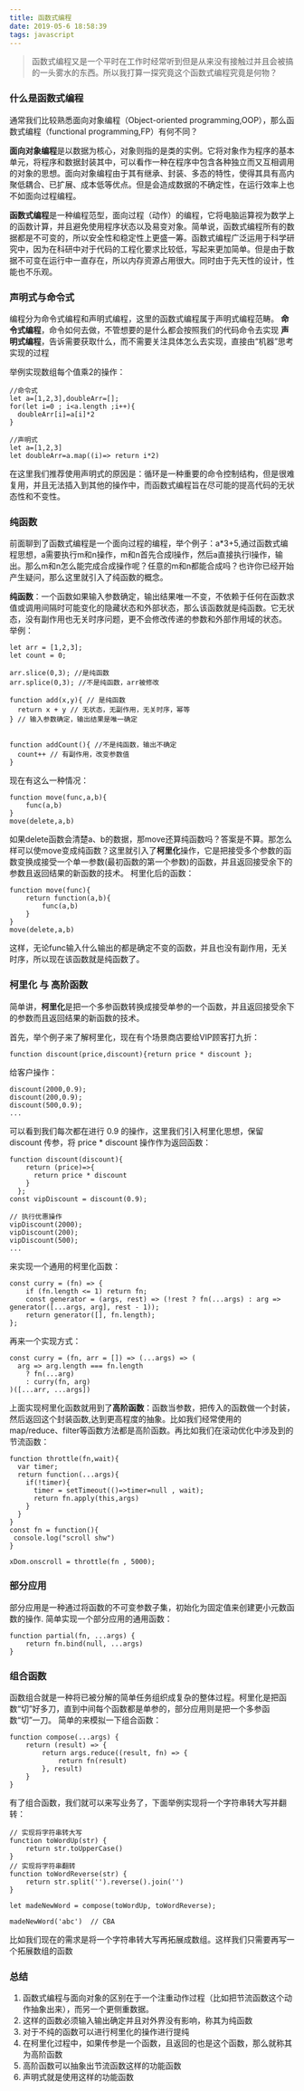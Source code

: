 ```yaml
---
title: 函数式编程
date: 2019-05-6 18:58:39
tags: javascript
---
```

>函数式编程又是一个平时在工作时经常听到但是从来没有接触过并且会被搞的一头雾水的东西。所以我打算一探究竟这个函数式编程究竟是何物？

### 什么是函数式编程
通常我们比较熟悉面向对象编程（Object-oriented programming,OOP），那么函数式编程（functional programming,FP）有何不同？

**面向对象编程**是以数据为核心，对象则指的是类的实例。它将对象作为程序的基本单元，将程序和数据封装其中，可以看作一种在程序中包含各种独立而又互相调用的对象的思想。面向对象编程由于其有继承、封装、多态的特性，使得其具有高内聚低耦合、已扩展、成本低等优点。但是会造成数据的不确定性，在运行效率上也不如面向过程编程。

**函数式编程**是一种编程范型，面向过程（动作）的编程，它将电脑运算视为数学上的函数计算，并且避免使用程序状态以及易变对象。简单说，函数式编程所有的数据都是不可变的，所以安全性和稳定性上更盛一筹。函数式编程广泛运用于科学研究中，因为在科研中对于代码的工程化要求比较低，写起来更加简单。但是由于数据不可变在运行中一直存在，所以内存资源占用很大。同时由于先天性的设计，性能也不乐观。

### 声明式与命令式
编程分为命令式编程和声明式编程，这里的函数式编程属于声明式编程范畴。
**命令式编程**，命令如何去做，不管想要的是什么都会按照我们的代码命令去实现
**声明式编程**，告诉需要获取什么，而不需要关注具体怎么去实现，直接由“机器”思考实现的过程

举例实现数组每个值乘2的操作：
```
//命令式
let a=[1,2,3],doubleArr=[];
for(let i=0 ; i<a.length ;i++){
  doubleArr[i]=a[i]*2
}

//声明式
let a=[1,2,3]
let doubleArr=a.map((i)=> return i*2)
```
在这里我们推荐使用声明式的原因是：循环是一种重要的命令控制结构，但是很难复用，并且无法插入到其他的操作中，而函数式编程旨在尽可能的提高代码的无状态性和不变性。


### 纯函数
前面聊到了函数式编程是一个面向过程的编程，举个例子：a*3+5,通过函数式编程思想，a需要执行m和n操作，m和n首先合成l操作，然后a直接执行l操作，输出。那么m和n怎么能完成合成操作呢？任意的m和n都能合成吗？也许你已经开始产生疑问，那么这里就引入了纯函数的概念。

**纯函数**：一个函数如果输入参数确定，输出结果唯一不变，不依赖于任何在函数求值或调用间隔时可能变化的隐藏状态和外部状态，那么该函数就是纯函数。它无状态，没有副作用也无关时序问题，更不会修改传递的参数和外部作用域的状态。
举例：
```
let arr = [1,2,3];
let count = 0; 

arr.slice(0,3); //是纯函数
arr.splice(0,3); //不是纯函数，arr被修改

function add(x,y){ // 是纯函数
  return x + y // 无状态，无副作用，无关时序，幂等
} // 输入参数确定，输出结果是唯一确定


function addCount(){ //不是纯函数，输出不确定
  count++ // 有副作用，改变参数值
}

```
现在有这么一种情况：
```
function move(func,a,b){
    func(a,b)
}
move(delete,a,b)
```
如果delete函数会清楚a、b的数据，那move还算纯函数吗？答案是不算。那怎么样可以使move变成纯函数？这里就引入了**柯里化**操作，它是把接受多个参数的函数变换成接受一个单一参数(最初函数的第一个参数)的函数，并且返回接受余下的参数且返回结果的新函数的技术。
柯里化后的函数：
```
function move(func){
    return function(a,b){
        func(a,b)
    }
}
move(delete,a,b)
```
这样，无论func输入什么输出的都是确定不变的函数，并且也没有副作用，无关时序，所以现在该函数就是纯函数了。

### 柯里化 与 高阶函数
简单讲，**柯里化**是把一个多参函数转换成接受单参的一个函数，并且返回接受余下的参数而且返回结果的新函数的技术。

首先，举个例子来了解柯里化，现在有个场景商店要给VIP顾客打九折：
```
function discount(price,discount){return price * discount };
```

给客户操作：
```
discount(2000,0.9);
discount(200,0.9);
discount(500,0.9);
...
```

可以看到我们每次都在进行 0.9 的操作，这里我们引入柯里化思想，保留 discount 传参，将 price * discount 操作作为返回函数：
```
function discount(discount){
    return (price)=>{
      return price * discount 
    }
  };
const vipDiscount = discount(0.9);

// 执行优惠操作
vipDiscount(2000);
vipDiscount(200);
vipDiscount(500);
...
```


来实现一个通用的柯里化函数：
```
const curry = (fn) => {
    if (fn.length <= 1) return fn;
    const generator = (args, rest) => (!rest ? fn(...args) : arg => generator([...args, arg], rest - 1));
    return generator([], fn.length);
};
```
再来一个实现方式：
```
const curry = (fn, arr = []) => (...args) => (
  arg => arg.length === fn.length
    ? fn(...arg)
    : curry(fn, arg)
)([...arr, ...args])
```

上面实现柯里化函数就用到了**高阶函数**：函数当参数，把传入的函数做一个封装，然后返回这个封装函数,达到更高程度的抽象。比如我们经常使用的 map/reduce、filter等函数方法都是高阶函数。再比如我们在滚动优化中涉及到的节流函数：
```
function throttle(fn,wait){
  var timer;
  return function(...args){
    if(!timer){
      timer = setTimeout(()=>timer=null , wait);
      return fn.apply(this,args)
    }
  }
}
const fn = function(){
 console.log("scroll shw")
}

xDom.onscroll = throttle(fn , 5000);
```

### 部分应用
部分应用是一种通过将函数的不可变参数子集，初始化为固定值来创建更小元数函数的操作.
简单实现一个部分应用的通用函数：
```
function partial(fn, ...args) {
    return fn.bind(null, ...args)
}
```

### 组合函数
函数组合就是一种将已被分解的简单任务组织成复杂的整体过程。柯里化是把函数“切”好多刀，直到中间每个函数都是单参的，部分应用则是把一个多参函数“切”一刀。
简单的来模拟一下组合函数：
```
function compose(...args) {
    return (result) => {
        return args.reduce((result, fn) => {
            return fn(result)
        }, result)
    }
}
```

有了组合函数，我们就可以来写业务了，下面举例实现将一个字符串转大写并翻转：
```
// 实现将字符串转大写
function toWordUp(str) {
    return str.toUpperCase()
}
// 实现将字符串翻转
function toWordReverse(str) {
    return str.split('').reverse().join('')
}

let madeNewWord = compose(toWordUp, toWordReverse);

madeNewWord('abc')  // CBA
```
比如我们现在的需求是将一个字符串转大写再拓展成数组。这样我们只需要再写一个拓展数组的函数




### 总结
1. 函数式编程与面向对象的区别在于一个注重动作过程（比如把节流函数这个动作抽象出来），而另一个更侧重数据。
2. 这样的函数必须输入输出确定并且对外界没有影响，称其为纯函数
3. 对于不纯的函数可以进行柯里化的操作进行提纯
4. 在柯里化过程中，如果传参是一个函数，且返回的也是这个函数，那么就称其为高阶函数
5. 高阶函数可以抽象出节流函数这样的功能函数
6. 声明式就是使用这样的功能函数

